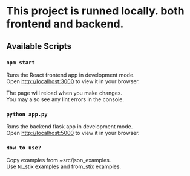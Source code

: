 # This project is runned locally. both frontend and backend.

## Available Scripts

### `npm start`

Runs the React frontend app in development mode.\
Open [http://localhost:3000](http://localhost:3000) to view it in your browser.

The page will reload when you make changes.\
You may also see any lint errors in the console.

### `python app.py`

Runs the backend flask app in development mode.\
Open [http://localhost:5000](http://localhost:5000) to view it in your browser.

### `How to use?`

Copy examples from ~src/json_examples.\
Use to_stix examples and from_stix examples.

